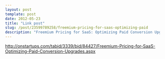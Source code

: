 ```yaml
---
layout: post
template: post
date: 2012-05-23
title: "Link post"
slug: /post/23599789258/freemium-pricing-for-saas-optimizing-paid
description: "Freemium Pricing for SaaS: Optimizing Paid Conversion Upgrades"
---
```

<http://onstartups.com/tabid/3339/bid/84427/Freemium-Pricing-for-SaaS-Optimizing-Paid-Conversion-Upgrades.aspx>

<p> </p>